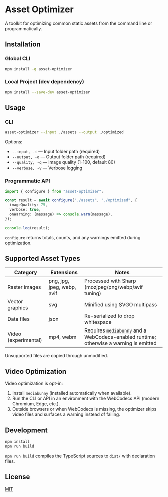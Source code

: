 # Asset Optimizer

A toolkit for optimizing common static assets from the command line or programmatically.

## Installation

### Global CLI

```bash
npm install -g asset-optimizer
```

### Local Project (dev dependency)

```bash
npm install --save-dev asset-optimizer
```

## Usage

### CLI

```bash
asset-optimizer --input ./assets --output ./optimized
```

Options:
- `--input, -i` — Input folder path (required)
- `--output, -o` — Output folder path (required)
- `--quality, -q` — Image quality (1-100, default 80)
- `--verbose, -v` — Verbose logging

### Programmatic API

```ts
import { configure } from "asset-optimizer";

const result = await configure("./assets", "./optimized", {
  imageQuality: 75,
  verbose: true,
  onWarning: (message) => console.warn(message),
});

console.log(result);
```

`configure` returns totals, counts, and any warnings emitted during optimization.

## Supported Asset Types

| Category | Extensions | Notes |
| --- | --- | --- |
| Raster images | png, jpg, jpeg, webp, avif | Processed with Sharp (mozjpeg/png/webp/avif tuning) |
| Vector graphics | svg | Minified using SVGO multipass |
| Data files | json | Re-serialized to drop whitespace |
| Video (experimental) | mp4, webm | Requires [`mediabunny`](https://www.npmjs.com/package/mediabunny) and a WebCodecs-enabled runtime; otherwise a warning is emitted |

Unsupported files are copied through unmodified.

## Video Optimization

Video optimization is opt-in:

1. Install `mediabunny` (installed automatically when available).
2. Run the CLI or API in an environment with the WebCodecs API (modern Chromium, Edge, etc.).
3. Outside browsers or when WebCodecs is missing, the optimizer skips video files and surfaces a warning instead of failing.

## Development

```bash
npm install
npm run build
```

`npm run build` compiles the TypeScript sources to `dist/` with declaration files.

## License

[MIT](./LICENSE)
